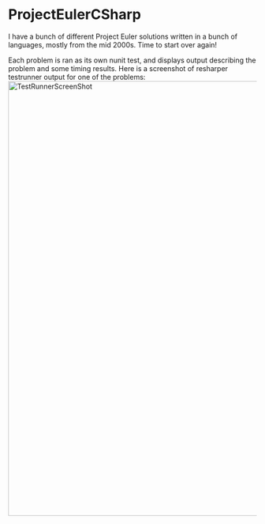 # ProjectEulerCSharp
I have a bunch of different Project Euler solutions written in a bunch of languages, mostly from the mid 2000s. Time to start over again!

Each problem is ran as its own nunit test, and displays output describing the problem and some timing results. Here is a screenshot of resharper testrunner output for one of the problems:<img width="880" alt="TestRunnerScreenShot" src="https://user-images.githubusercontent.com/22631908/128594766-a4147c18-b7fc-4b36-b0e1-f1f95278b514.png">
